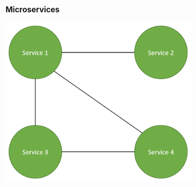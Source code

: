 ## Microservices

![Microservices](./content/patterns/architectural/modern/microservices/microservices.png)
